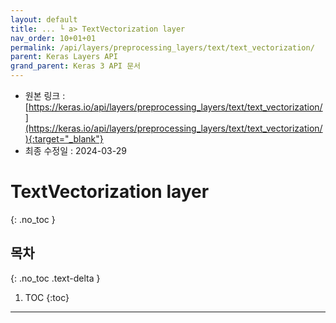 ```yaml
---
layout: default
title: ... └ a> TextVectorization layer
nav_order: 10+01+01
permalink: /api/layers/preprocessing_layers/text/text_vectorization/
parent: Keras Layers API
grand_parent: Keras 3 API 문서
---
```


* 원본 링크 : [https://keras.io/api/layers/preprocessing_layers/text/text_vectorization/](https://keras.io/api/layers/preprocessing_layers/text/text_vectorization/){:target="_blank"}
* 최종 수정일 : 2024-03-29

# TextVectorization layer
{: .no_toc }

## 목차
{: .no_toc .text-delta }

1. TOC
{:toc}

---
